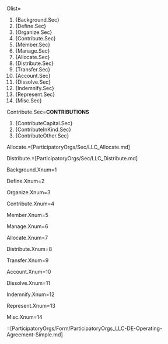 Olist=<ol><li>{Background.Sec}<li>{Define.Sec}<li>{Organize.Sec}<li>{Contribute.Sec}<li>{Member.Sec}<li>{Manage.Sec}<li>{Allocate.Sec}<li>{Distribute.Sec}<li>{Transfer.Sec}<li>{Account.Sec}<li>{Dissolve.Sec}<li>{Indemnify.Sec}<li>{Represent.Sec}<li>{Misc.Sec}</ol>

Contribute.Sec=<b>CONTRIBUTIONS</b><ol><li>{ContributeCapital.Sec}<li>{ContributeInKind.Sec}<li>{ContributeOther.Sec}</ol>

Allocate.=[ParticipatoryOrgs/Sec/LLC_Allocate.md]

Distribute.=[ParticipatoryOrgs/Sec/LLC_Distribute.md]

Background.Xnum=1

Define.Xnum=2

Organize.Xnum=3

Contribute.Xnum=4

Member.Xnum=5

Manage.Xnum=6

Allocate.Xnum=7

Distribute.Xnum=8

Transfer.Xnum=9

Account.Xnum=10

Dissolve.Xnum=11

Indemnify.Xnum=12

Represent.Xnum=13

Misc.Xnum=14

=[ParticipatoryOrgs/Form/ParticipatoryOrgs_LLC-DE-Operating-Agreement-Simple.md]